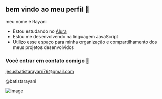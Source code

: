 ## bem vindo ao meu perfil 💙

meu nome é Rayani

- Estou estudando no [Alura](https://www.alura.com.br)
- Estou me desenvolvendo na linguagem JavaScript
- Utilizo esse espaço para minha organização e compartilhamento dos meus projetos desenvolvidos

### Você entrar em contato comigo 📧

jesusbatistarayani76@gmail.com

@batistarayani

![image](https://github.com/user-attachments/assets/89a307b8-c304-4a49-a3c2-8cbe04e9f50d)

